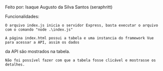 Feito por: Isaque Augusto da Silva Santos (seraphritt)

Funcionalidades:

    O arquivo index.js inicia o servidor Express, basta executar o arquivo com o comando "node .\index.js"
    
    A página index.html possui a tabela e uma instancia do framework Vue para acessar a API, assim os dados
da API são mostrados na tabela.

    Não foi possível fazer com que a tabela fosse clicável e mostrasse os detalhes.
    
